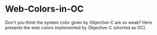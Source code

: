 Web-Colors-in-OC
================

Don't you think the system color given by Objective-C are so weak? 
Here presents the web colors implemented by Objective-C (shorted as OC).
